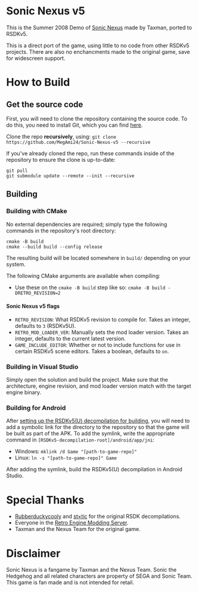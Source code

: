 # Sonic Nexus v5
This is the Summer 2008 Demo of [Sonic Nexus](https://info.sonicretro.org/Sonic_Nexus) made by Taxman, ported to RSDKv5.

This is a direct port of the game, using little to no code from other RSDKv5 projects. There are also no enchancments made to the original game, save for widescreen support.

# How to Build

## Get the source code
First, you will need to clone the repository containing the source code. To do this, you need to install Git, which you can find [here](https://git-scm.com/downloads).

Clone the repo **recursively**, using:
`git clone https://github.com/MegAmi24/Sonic-Nexus-v5 --recursive`

If you've already cloned the repo, run these commands inside of the repository to ensure the clone is up-to-date:
```
git pull
git submodule update --remote --init --recursive
```

## Building

### Building with CMake
No external dependencies are required; simply type the following commands in the repository's root directory:
```
cmake -B build
cmake --build build --config release
```

The resulting build will be located somewhere in `build/` depending on your system.

The following CMake arguments are available when compiling:
- Use these on the `cmake -B build` step like so: `cmake -B build -DRETRO_REVISION=2`

#### Sonic Nexus v5 flags
- `RETRO_REVISION`: What RSDKv5 revision to compile for. Takes an integer, defaults to `3` (RSDKv5U).
- `RETRO_MOD_LOADER_VER`: Manually sets the mod loader version. Takes an integer, defaults to the current latest version.
- `GAME_INCLUDE_EDITOR`: Whether or not to include functions for use in certain RSDKv5 scene editors. Takes a boolean, defaults to `on`.

### Building in Visual Studio
Simply open the solution and build the project. Make sure that the architecture, engine revision, and mod loader version match with the target engine binary.

### Building for Android
After [setting up the RSDKv5(U) decompilation for building](https://github.com/Rubberduckycooly/RSDKv5-Decompilation#how-to-build), you will need to add a symbolic link for the directory to the repository so that the game will be built as part of the APK.
To add the symlink, write the appropriate command in `[RSDKv5-decompilation-root]/android/app/jni`:
  * Windows: `mklink /d Game "[path-to-game-repo]"`
  * Linux: `ln -s "[path-to-game-repo]" Game`

After adding the symlink, build the RSDKv5(U) decompilation in Android Studio.

# Special Thanks
* [Rubberduckycooly](https://github.com/Rubberduckycooly) and [st×tic](https://github.com/stxticOVFL) for the original RSDK decompilations.
* Everyone in the [Retro Engine Modding Server](https://dc.railgun.works/retroengine).
* Taxman and the Nexus Team for the original game.

# Disclaimer
Sonic Nexus is a fangame by Taxman and the Nexus Team. Sonic the Hedgehog and all related characters are property of SEGA and Sonic Team. This game is fan made and is not intended for retail.
